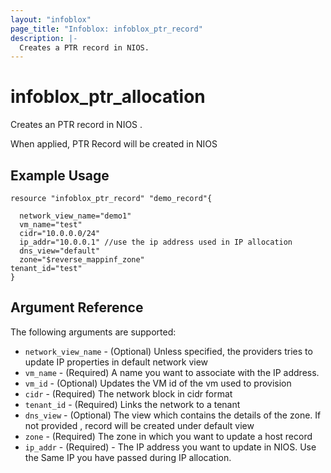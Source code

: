 ```yaml
---
layout: "infoblox"
page_title: "Infoblox: infoblox_ptr_record"
description: |-
  Creates a PTR record in NIOS.
---
```



# infoblox\_ptr\_allocation

Creates an PTR record in NIOS .

When applied, PTR Record will be created in NIOS

## Example Usage

```hcl
resource "infoblox_ptr_record" "demo_record"{

  network_view_name="demo1"
  vm_name="test"
  cidr="10.0.0.0/24"
  ip_addr="10.0.0.1" //use the ip address used in IP allocation
  dns_view="default"
  zone="$reverse_mappinf_zone"
tenant_id="test"
}
```
## Argument Reference

The following arguments are supported:

* `network_view_name` - (Optional) Unless specified, the providers tries to update IP properties in default network view
* `vm_name` - (Required) A name you want to associate with the IP address.
* `vm_id` - (Optional) Updates the VM id of the vm used to provision
* `cidr` - (Required) The network block in cidr format
* `tenant_id` - (Required) Links the network  to a tenant
* `dns_view` - (Optional) The view which contains the details of the zone. If not provided , record will be created under default view
* `zone` - (Required) The zone in which you want to update a host record
* `ip_addr` - (Required) - The IP address you want to update in NIOS. Use the Same IP you have passed during IP allocation.


